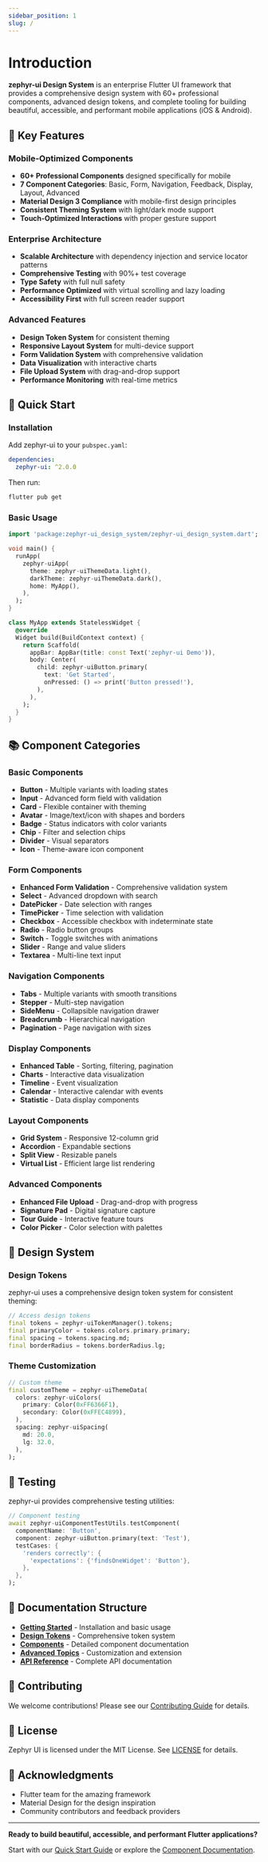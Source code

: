 ```yaml
---
sidebar_position: 1
slug: /
---
```


# Introduction

**zephyr-ui Design System** is an enterprise Flutter UI framework that provides a comprehensive design system with 60+ professional components, advanced design tokens, and complete tooling for building beautiful, accessible, and performant mobile applications (iOS & Android).

## 🌟 Key Features

### **Mobile-Optimized Components**

- **60+ Professional Components** designed specifically for mobile
- **7 Component Categories**: Basic, Form, Navigation, Feedback, Display, Layout, Advanced
- **Material Design 3 Compliance** with mobile-first design principles
- **Consistent Theming System** with light/dark mode support
- **Touch-Optimized Interactions** with proper gesture support

### **Enterprise Architecture**

- **Scalable Architecture** with dependency injection and service locator patterns
- **Comprehensive Testing** with 90%+ test coverage
- **Type Safety** with full null safety
- **Performance Optimized** with virtual scrolling and lazy loading
- **Accessibility First** with full screen reader support

### **Advanced Features**

- **Design Token System** for consistent theming
- **Responsive Layout System** for multi-device support
- **Form Validation System** with comprehensive validation
- **Data Visualization** with interactive charts
- **File Upload System** with drag-and-drop support
- **Performance Monitoring** with real-time metrics

## 🚀 Quick Start

### Installation

Add zephyr-ui to your `pubspec.yaml`:

```yaml
dependencies:
  zephyr-ui: ^2.0.0
```

Then run:

```bash
flutter pub get
```

### Basic Usage

```dart
import 'package:zephyr-ui_design_system/zephyr-ui_design_system.dart';

void main() {
  runApp(
    zephyr-uiApp(
      theme: zephyr-uiThemeData.light(),
      darkTheme: zephyr-uiThemeData.dark(),
      home: MyApp(),
    ),
  );
}

class MyApp extends StatelessWidget {
  @override
  Widget build(BuildContext context) {
    return Scaffold(
      appBar: AppBar(title: const Text('zephyr-ui Demo')),
      body: Center(
        child: zephyr-uiButton.primary(
          text: 'Get Started',
          onPressed: () => print('Button pressed!'),
        ),
      ),
    );
  }
}
```

## 📚 Component Categories

### **Basic Components**

- **Button** - Multiple variants with loading states
- **Input** - Advanced form field with validation
- **Card** - Flexible container with theming
- **Avatar** - Image/text/icon with shapes and borders
- **Badge** - Status indicators with color variants
- **Chip** - Filter and selection chips
- **Divider** - Visual separators
- **Icon** - Theme-aware icon component

### **Form Components**

- **Enhanced Form Validation** - Comprehensive validation system
- **Select** - Advanced dropdown with search
- **DatePicker** - Date selection with ranges
- **TimePicker** - Time selection with validation
- **Checkbox** - Accessible checkbox with indeterminate state
- **Radio** - Radio button groups
- **Switch** - Toggle switches with animations
- **Slider** - Range and value sliders
- **Textarea** - Multi-line text input

### **Navigation Components**

- **Tabs** - Multiple variants with smooth transitions
- **Stepper** - Multi-step navigation
- **SideMenu** - Collapsible navigation drawer
- **Breadcrumb** - Hierarchical navigation
- **Pagination** - Page navigation with sizes

### **Display Components**

- **Enhanced Table** - Sorting, filtering, pagination
- **Charts** - Interactive data visualization
- **Timeline** - Event visualization
- **Calendar** - Interactive calendar with events
- **Statistic** - Data display components

### **Layout Components**

- **Grid System** - Responsive 12-column grid
- **Accordion** - Expandable sections
- **Split View** - Resizable panels
- **Virtual List** - Efficient large list rendering

### **Advanced Components**

- **Enhanced File Upload** - Drag-and-drop with progress
- **Signature Pad** - Digital signature capture
- **Tour Guide** - Interactive feature tours
- **Color Picker** - Color selection with palettes

## 🎨 Design System

### **Design Tokens**

zephyr-ui uses a comprehensive design token system for consistent theming:

```dart
// Access design tokens
final tokens = zephyr-uiTokenManager().tokens;
final primaryColor = tokens.colors.primary.primary;
final spacing = tokens.spacing.md;
final borderRadius = tokens.borderRadius.lg;
```

### **Theme Customization**

```dart
// Custom theme
final customTheme = zephyr-uiThemeData(
  colors: zephyr-uiColors(
    primary: Color(0xFF6366F1),
    secondary: Color(0xFFEC4899),
  ),
  spacing: zephyr-uiSpacing(
    md: 20.0,
    lg: 32.0,
  ),
);
```

## 🧪 Testing

zephyr-ui provides comprehensive testing utilities:

```dart
// Component testing
await zephyr-uiComponentTestUtils.testComponent(
  componentName: 'Button',
  component: zephyr-uiButton.primary(text: 'Test'),
  testCases: {
    'renders correctly': {
      'expectations': {'findsOneWidget': 'Button'},
    },
  },
);
```

## 📖 Documentation Structure

- **[Getting Started](./getting-started)** - Installation and basic usage
- **[Design Tokens](./design-tokens/overview)** - Comprehensive token system
- **[Components](./components/overview)** - Detailed component documentation
- **[Advanced Topics](./advanced/customization)** - Customization and extension
- **[API Reference](./api/overview)** - Complete API documentation

## 🤝 Contributing

We welcome contributions! Please see our [Contributing Guide](./contributing/overview) for details.

## 📄 License

Zephyr UI is licensed under the MIT License. See [LICENSE](https://github.com/agions/zephyr-ui/blob/main/LICENSE) for details.

## 🙏 Acknowledgments

- Flutter team for the amazing framework
- Material Design for the design inspiration
- Community contributors and feedback providers

---

**Ready to build beautiful, accessible, and performant Flutter applications?**

Start with our [Quick Start Guide](./quick-start) or explore the [Component Documentation](./components/overview).
